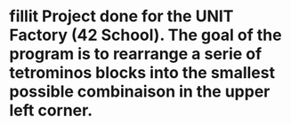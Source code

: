 # fillit Project done for the UNIT Factory (42 School). The goal of the program is to rearrange a serie of tetrominos blocks into the smallest possible combinaison in the upper left corner.
